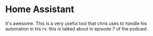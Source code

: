# Home Assistant

It's awesome. This is a very useful tool that chris uses to handle his automation in his rv. this is talked about in episode 7 of the podcast.
